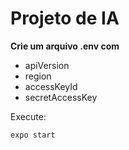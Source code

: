 # Projeto de IA

**Crie um arquivo .env com**
- apiVersion
- region
- accessKeyId
- secretAccessKey


Execute:
```js
expo start
```